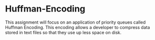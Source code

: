 # Huffman-Encoding
This assignment will focus on an application of priority queues called Huffman Encoding. This encoding allows a developer to compress data stored in text files so that they use up less space on disk.
